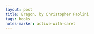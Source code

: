 ```yaml
---
layout: post
title: Eragon, by Christopher Paolini 
tags: books
notes-marker: active-with-caret
---
```

